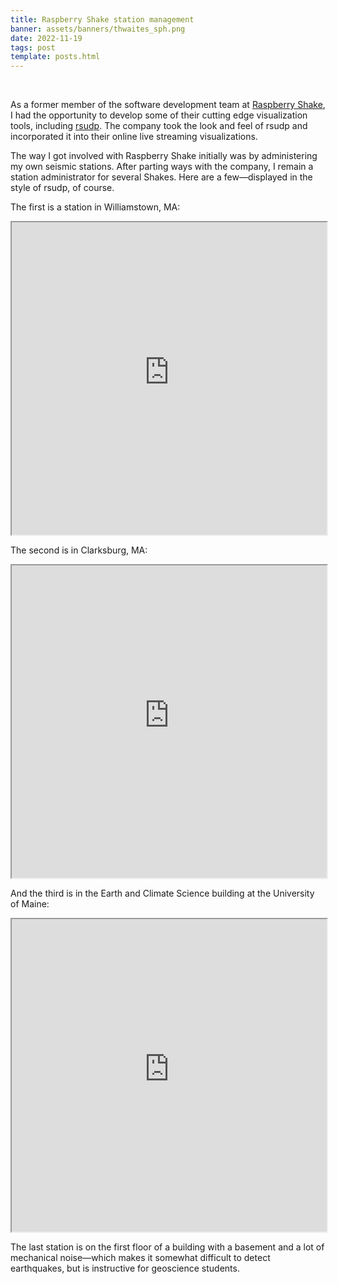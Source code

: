 ```yaml
---
title: Raspberry Shake station management
banner: assets/banners/thwaites_sph.png
date: 2022-11-19
tags: post
template: posts.html
---
```

<br>

As a former member of the software development team at [Raspberry Shake](https://raspberryshake.org), I had the opportunity to develop some of their cutting edge visualization tools, including [rsudp](https://github.com/raspishake/rsudp). The company took the look and feel of rsudp and incorporated it into their online live streaming visualizations.

The way I got involved with Raspberry Shake initially was by administering my own seismic stations. After parting ways with the company, I remain a station administrator for several Shakes. Here are a few—displayed in the style of rsudp, of course.

The first is a station in Williamstown, MA:

<iframe width="100%" height="500" src="https://dataview.raspberryshake.org/#/embed/AM/RCB43/00/EHZ"></iframe>

The second is in Clarksburg, MA:

<iframe width="100%" height="500" src="https://dataview.raspberryshake.org/#/embed/AM/R6A3B/00/EHZ"></iframe>

And the third is in the Earth and Climate Science building at the University of Maine:

<iframe width="100%" height="500" src="https://dataview.raspberryshake.org/#/embed/AM/R4989/00/SHZ"></iframe>

The last station is on the first floor of a building with a basement and a lot of mechanical noise—which makes it somewhat difficult to detect earthquakes, but is instructive for geoscience students.
